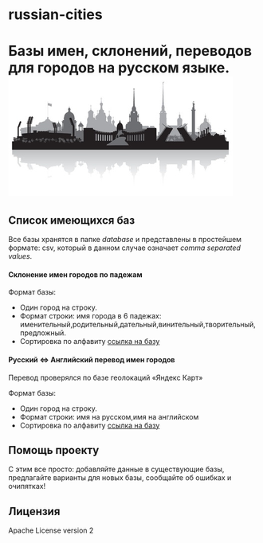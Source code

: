 # russian-cities
Базы имен, склонений, переводов для городов на русском языке.
![russian-cities](logo.jpg)
==========================================


## Список имеющихся баз

Все базы хранятся в папке *database* и представлены в простейшем формате: csv, который в данном случае означает *comma separated values*.

#### Склонение имен городов по падежам

Формат базы: 
* Один город на строку. 
* Формат строки: имя города в 6 падежах: именительный,родительный,дательный,винительный,творительный,предложный. 
* Сортировка по алфавиту
[ссылка на базу](https://github.com/mfursov/russian-cities/blob/master/database/cities_inflection.csv)      

#### Русский ⇔ Английский перевод имен городов
Перевод проверялся по базе геолокаций «Яндекс Карт»

Формат базы: 
* Один город на строку. 
* Формат строки: имя на русском,имя на английском 
* Сортировка по алфавиту
[ссылка на базу](https://github.com/mfursov/russian-cities/blob/master/database/cities_ru_en.csv)      

## Помощь проекту

С этим все просто: добавляйте данные в существующие базы, предлагайте варианты для новых базы, сообщайте об ошибках и очипятках!

## Лицензия
Apache License version 2

